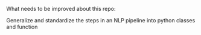 What needs to be improved about this repo:

Generalize and standardize the steps in an NLP pipeline into python classes and
function